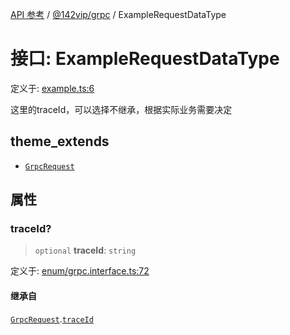 [API 参考](../wiki/Home) / [@142vip/grpc](../wiki/@142vip.grpc) / ExampleRequestDataType

# 接口: ExampleRequestDataType

定义于: [example.ts:6](https://github.com/142vip/core-x/blob/25cf658819688f02293d600e7003b5877a2f9489/packages/grpc/src/example.ts#L6)

这里的traceId，可以选择不继承，根据实际业务需要决定

## theme_extends

- [`GrpcRequest`](../wiki/@142vip.grpc.%E6%8E%A5%E5%8F%A3.GrpcRequest)

## 属性

### traceId?

> `optional` **traceId**: `string`

定义于: [enum/grpc.interface.ts:72](https://github.com/142vip/core-x/blob/25cf658819688f02293d600e7003b5877a2f9489/packages/grpc/src/enum/grpc.interface.ts#L72)

#### 继承自

[`GrpcRequest`](../wiki/@142vip.grpc.%E6%8E%A5%E5%8F%A3.GrpcRequest).[`traceId`](../wiki/@142vip.grpc.%E6%8E%A5%E5%8F%A3.GrpcRequest#traceid)
